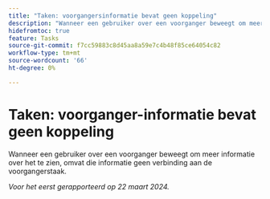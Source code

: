 ```yaml
---
title: "Taken: voorgangersinformatie bevat geen koppeling"
description: "Wanneer een gebruiker over een voorganger beweegt om meer informatie over het te zien, omvat die informatie geen verbinding aan de voorgangertaak."
hidefromtoc: true
feature: Tasks
source-git-commit: f7cc59883c8d45aa8a59e7c4b48f85ce64054c82
workflow-type: tm+mt
source-wordcount: '66'
ht-degree: 0%

---
```



# Taken: voorganger-informatie bevat geen koppeling

Wanneer een gebruiker over een voorganger beweegt om meer informatie over het te zien, omvat die informatie geen verbinding aan de voorgangerstaak.

_Voor het eerst gerapporteerd op 22 maart 2024._
